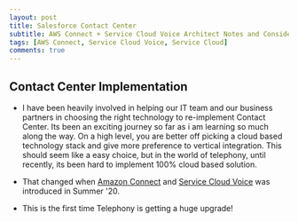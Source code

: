 ```yaml
---
layout: post
title: Salesforce Contact Center
subtitle: AWS Connect + Service Cloud Voice Architect Notes and Considerations
tags: [AWS Connect, Service Cloud Voice, Service Cloud]
comments: true
---
```


## Contact Center Implementation

* I have been heavily involved in helping our IT team and our business partners in choosing the right technology to re-implement Contact Center. Its been an exciting journey so far as i am learning so much along the way. On a high level, you are better off picking a cloud based technology stack and give more preference to vertical integration. This should seem like a easy choice, but in the world of telephony, until recently, its been hard to implement 100% cloud based solution.

* That changed when [Amazon Connect](https://aws.amazon.com/connect/) and [Service Cloud Voice](https://www.salesforce.com/products/service-cloud/solutions/call-center-management/) was introduced in Summer '20.

* This is the first time Telephony is getting a huge upgrade!
